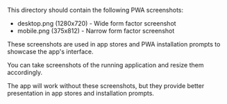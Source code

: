 <!-- PWA Screenshots Placeholder -->

This directory should contain the following PWA screenshots:
- desktop.png (1280x720) - Wide form factor screenshot
- mobile.png (375x812) - Narrow form factor screenshot

These screenshots are used in app stores and PWA installation prompts to showcase the app's interface.

You can take screenshots of the running application and resize them accordingly.

The app will work without these screenshots, but they provide better presentation in app stores and installation prompts.